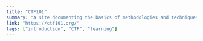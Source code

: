 ```yaml
---
title: "CTF101"
summary: "A site documenting the basics of methodologies and techniques to play Capture the Flags."
link: "https://ctf101.org/"
tags: ["introduction", "CTF", "learning"]
---
```

